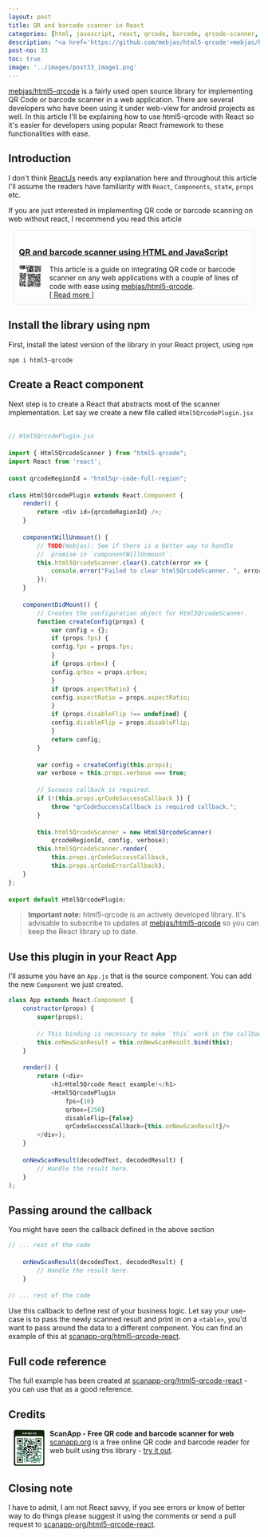 ```yaml
---
layout: post
title: QR and barcode scanner in React
categories: [html, javascript, react, qrcode, barcode, qrcode-scanner, barcode-scanner]
description: "<a href='https://github.com/mebjas/html5-qrcode'>mebjas/html5-qrcode</a> is a fairly used open source library for implementing QR Code or barcode scanner in a web application. There are several developers who have been using it under webview for android projects as well. In this article I'll be explaining how to use html5-qrcode with React so it's easier for developers using popular React framework to these functionalities with ease."
post-no: 33
toc: true
image: '../images/post33_image1.png'
---
```


<a href='https://github.com/mebjas/html5-qrcode'>mebjas/html5-qrcode</a> is a fairly used open source library for implementing QR Code or barcode scanner in a web application. There are several developers who have been using it under web-view for android projects as well. In this article I'll be explaining how to use html5-qrcode with React so it's easier for developers using popular React framework to these functionalities with ease.

## Introduction

I don't think [ReactJs](https://reactjs.org/) needs any explanation here and throughout this article I'll assume the readers have familiarity with `React`, `Components`, `state`, `props` etc.

If you are just interested in implementing QR code or barcode scanning on web without react, I recommend you read this article

<div class="post-info" style="border: 1px solid #cfcfcf73; padding: 10px; margin: 10px;">
    <h3 class="post-header"><a class="post-link" href="https://blog.minhazav.dev/QR-and-barcode-scanner-using-html-and-javascript/">QR and barcode scanner using HTML and JavaScript</a></h3>
     <span class="post-description">
       <img src="/images/post24_image1.jpeg" style="max-width: 10%; float: left; margin: 0px 15px 10px 0px;" alt="different 1D and 2D codes">
       This article is a guide on integrating QR code or barcode scanner on any web applications with a couple of lines of code with ease using <a href="https://github.com/mebjas/html5-qrcode">mebjas/html5-qrcode</a>.
     </span>
     <br>
     <span class="read-more"><a href="https://blog.minhazav.dev/QR-and-barcode-scanner-using-html-and-javascript/">[&nbsp;Read&nbsp;more&nbsp;]</a></span>
</div>

## Install the library using npm
First, install the latest version of the library in your React project, using `npm`

```
npm i html5-qrcode
```

## Create a React component

Next step is to create a React that abstracts most of the scanner implementation.
Let say we create a new file called `Html5QrcodePlugin.jsx`

```js

// Html5QrcodePlugin.jsx

import { Html5QrcodeScanner } from "html5-qrcode";
import React from 'react';

const qrcodeRegionId = "html5qr-code-full-region";

class Html5QrcodePlugin extends React.Component {
    render() {
        return <div id={qrcodeRegionId} />;
    }

    componentWillUnmount() {
        // TODO(mebjas): See if there is a better way to handle
        //  promise in `componentWillUnmount`.
        this.html5QrcodeScanner.clear().catch(error => {
            console.error("Failed to clear html5QrcodeScanner. ", error);
        });
    }

    componentDidMount() {
        // Creates the configuration object for Html5QrcodeScanner.
        function createConfig(props) {
            var config = {};
            if (props.fps) {
            config.fps = props.fps;
            }
            if (props.qrbox) {
            config.qrbox = props.qrbox;
            }
            if (props.aspectRatio) {
            config.aspectRatio = props.aspectRatio;
            }
            if (props.disableFlip !== undefined) {
            config.disableFlip = props.disableFlip;
            }
            return config;
        }

        var config = createConfig(this.props);
        var verbose = this.props.verbose === true;

        // Suceess callback is required.
        if (!(this.props.qrCodeSuccessCallback )) {
            throw "qrCodeSuccessCallback is required callback.";
        }

        this.html5QrcodeScanner = new Html5QrcodeScanner(
            qrcodeRegionId, config, verbose);
        this.html5QrcodeScanner.render(
            this.props.qrCodeSuccessCallback,
            this.props.qrCodeErrorCallback);
    }
};

export default Html5QrcodePlugin;
```

> **Important note:** html5-qrcode is an actively developed library. It's advisable to subscribe to updates at [mebjas/html5-qrcode](https://github.com/mebjas/html5-qrcode) so you can keep the React library up to date.


## Use this plugin in your React App
I'll assume you have an `App.js` that is the source component. You can add the new `Component` we just created.

```js
class App extends React.Component {
    constructor(props) {
        super(props);

        // This binding is necessary to make `this` work in the callback.
        this.onNewScanResult = this.onNewScanResult.bind(this);
    }

    render() {
        return (<div>
            <h1>Html5Qrcode React example!</h1>
            <Html5QrcodePlugin 
                fps={10}
                qrbox={250}
                disableFlip={false}
                qrCodeSuccessCallback={this.onNewScanResult}/>
        </div>);
    }

    onNewScanResult(decodedText, decodedResult) {
        // Handle the result here.
    }
);
```

## Passing around the callback
You might have seen the callback defined in the above section

```js
// ... rest of the code 

    onNewScanResult(decodedText, decodedResult) {
        // Handle the result here.
    }

// ... rest of the code 
```

Use this callback to define rest of your business logic. Let say your use-case is to pass the newly scanned result and print in on a `<table>`, you'd want to pass around the data to a different component. You can find an example of this at [scanapp-org/html5-qrcode-react](https://github.com/scanapp-org/html5-qrcode-react/blob/main/src/ResultContainerPlugin.jsx).

## Full code reference
The full example has been created at [scanapp-org/html5-qrcode-react](https://github.com/scanapp-org/html5-qrcode-react) - you can use that as a good reference.

## Credits
<div id="scanapp_ad" style="margin: 10px">
    <div class="alert alert-success" style="display: flex;">
        <div style="max-width: 100px; display: inline-block;">
            <a href="https://scanapp.org"><img src="/assets/img/scanapp-logo-removebg-preview.png" style="width: 100px;"></a>
        </div>
        <div style="display: inline-block; margin-left: 10px">
            <strong>ScanApp - Free QR code and barcode scanner for web</strong>
            <br>
            <a href="https://scanapp.org">scanapp.org</a> is a free online QR code and barcode reader for web built using this library - <a href="https://scanapp.org">try it out</a>.
            <br>
        </div>
    </div>
</div>

## Closing note
I have to admit, I am not React savvy, if you see errors or know of better way to do things please suggest it using the comments or send a pull request to [scanapp-org/html5-qrcode-react](https://github.com/scanapp-org/html5-qrcode-react).
